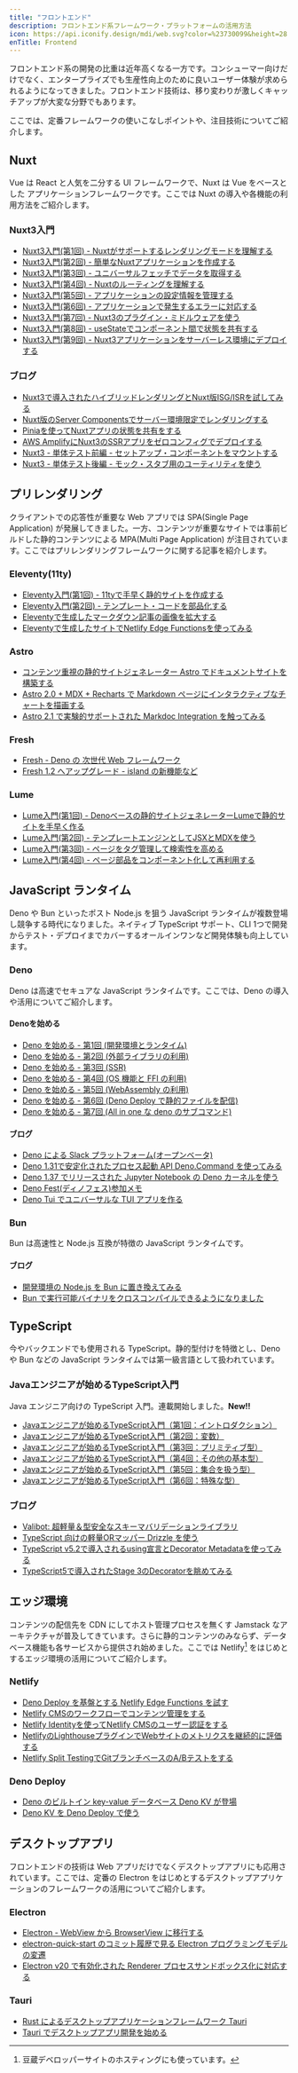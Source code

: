 ```yaml
---
title: "フロントエンド"
description: フロントエンド系フレームワーク・プラットフォームの活用方法
icon: https://api.iconify.design/mdi/web.svg?color=%23730099&height=28
enTitle: Frontend
---
```


フロントエンド系の開発の比重は近年高くなる一方です。コンシューマー向けだけでなく、エンタープライズでも生産性向上のために良いユーザー体験が求められるようになってきました。フロントエンド技術は、移り変わりが激しくキャッチアップが大変な分野でもあります。

ここでは、定番フレームワークの使いこなしポイントや、注目技術についてご紹介します。


## Nuxt
Vue は React と人気を二分する UI フレームワークで、Nuxt は Vue をベースとした アプリケーションフレームワークです。ここでは Nuxt の導入や各機能の利用方法をご紹介します。

### Nuxt3入門
- [Nuxt3入門(第1回) - Nuxtがサポートするレンダリングモードを理解する](/nuxt/nuxt3-rendering-mode/)
- [Nuxt3入門(第2回) - 簡単なNuxtアプリケーションを作成する](/nuxt/nuxt3-develop-sample-app/)
- [Nuxt3入門(第3回) - ユニバーサルフェッチでデータを取得する](/nuxt/nuxt3-universal-fetch/)
- [Nuxt3入門(第4回) - Nuxtのルーティングを理解する](/nuxt/nuxt3-routing/)
- [Nuxt3入門(第5回) - アプリケーションの設定情報を管理する](/nuxt/nuxt3-app-configuration/)
- [Nuxt3入門(第6回) - アプリケーションで発生するエラーに対応する](/nuxt/nuxt3-error-handling/)
- [Nuxt3入門(第7回) - Nuxt3のプラグイン・ミドルウェアを使う](/nuxt/nuxt3-plugin-middleware/)
- [Nuxt3入門(第8回) - useStateでコンポーネント間で状態を共有する](/nuxt/nuxt3-state-management/)
- [Nuxt3入門(第9回) - Nuxt3アプリケーションをサーバーレス環境にデプロイする](/nuxt/nuxt3-serverless-deploy/)

### ブログ
- [Nuxt3で導入されたハイブリッドレンダリングとNuxt版ISG/ISRを試してみる](/blogs/2022/12/18/nuxt3-hybrid-rendering/)
- [Nuxt版のServer Componentsでサーバー環境限定でレンダリングする](/blogs/2023/07/05/nuxt3-server-components-intro/)
- [Piniaを使ってNuxtアプリの状態を共有をする](/blogs/2023/11/05/pinia-with-nuxt3/)
- [AWS AmplifyにNuxt3のSSRアプリをゼロコンフィグでデプロイする](/blogs/2023/11/22/nuxt3-on-amplify-hosting/)
- [Nuxt3 - 単体テスト前編 - セットアップ・コンポーネントをマウントする](/blogs/2024/02/07/nuxt3-unit-testing-mount/)
- [Nuxt3 - 単体テスト後編 - モック・スタブ用のユーティリティを使う](/blogs/2024/02/12/nuxt3-unit-testing-mock/)

## プリレンダリング
クライアントでの応答性が重要な Web アプリでは SPA(Single Page Application) が発展してきました。一方、コンテンツが重要なサイトでは事前ビルドした静的コンテンツによる MPA(Multi Page Application) が注目されています。ここではプリレンダリングフレームワークに関する記事を紹介します。

### Eleventy(11ty)
- [Eleventy入門(第1回) - 11tyで手早く静的サイトを作成する](/11ty/11ty-intro/)
- [Eleventy入門(第2回) - テンプレート・コードを部品化する](/11ty/11ty-reusable-components/)
- [Eleventyで生成したマークダウン記事の画像を拡大する](/blogs/2022/05/19/11ty-zoom-image/)
- [Eleventyで生成したサイトでNetlify Edge Functionsを使ってみる](/blogs/2022/08/17/netlify-edge-functions-with-11ty/)

### Astro
- [コンテンツ重視の静的サイトジェネレーター Astro でドキュメントサイトを構築する](/blogs/2022/09/07/build-doc-site-with-astro/)
- [Astro 2.0 + MDX + Recharts で Markdown ページにインタラクティブなチャートを描画する](/blogs/2023/01/29/astro-2.0-mdx/)
- [Astro 2.1 で実験的サポートされた Markdoc Integration を触ってみる](/blogs/2023/03/23/astro2_1-with-markdoc-support/)

### Fresh
- [Fresh - Deno の 次世代 Web フレームワーク](/blogs/2022/07/04/fresh-deno-next-gen-web-framework/)
- [Fresh 1.2 へアップグレード - island の新機能など](/blogs/2023/06/27/fresh-1_2/)

### Lume
- [Lume入門(第1回) - Denoベースの静的サイトジェネレーターLumeで静的サイトを手早く作る](/lume/lume-intro/)
- [Lume入門(第2回) - テンプレートエンジンとしてJSXとMDXを使う](/lume/lume-jsx-mdx/)
- [Lume入門(第3回) - ページをタグ管理して検索性を高める](/lume/lume-search/)
- [Lume入門(第4回) - ページ部品をコンポーネント化して再利用する](/lume/lume-components/)

## JavaScript ランタイム
Deno や Bun といったポスト Node.js を狙う JavaScript ランタイムが複数登場し競争する時代になりました。ネイティブ TypeScript サポート、CLI 1つで開発からテスト・デプロイまでカバーするオールインワンなど開発体験も向上しています。

### Deno
Deno は高速でセキュアな JavaScript ランタイムです。ここでは、Deno の導入や活用についてご紹介します。

#### Denoを始める
- [Deno を始める - 第1回 (開発環境とランタイム)](/deno/getting-started/01-introduction/)
- [Deno を始める - 第2回 (外部ライブラリの利用)](/deno/getting-started/02-use-external-packages/)
- [Deno を始める - 第3回 (SSR)](/deno/getting-started/03-server-side-rendering/)
- [Deno を始める - 第4回 (OS 機能と FFI の利用)](/deno/getting-started/04-using-os-and-ffi/)
- [Deno を始める - 第5回 (WebAssembly の利用)](/deno/getting-started/05-using-wasm/)
- [Deno を始める - 第6回 (Deno Deploy で静的ファイルを配信)](/deno/getting-started/06-serving-files-on-deno-deploy/)
- [Deno を始める - 第7回 (All in one な deno のサブコマンド)](/deno/getting-started/07-all-in-one-deno-sub-commands/)

#### ブログ
- [Deno による Slack プラットフォーム(オープンベータ)](/blogs/2022/09/27/slack-new-plotform-powered-by-deno/)
- [Deno 1.31で安定化されたプロセス起動 API Deno.Command を使ってみる](/blogs/2023/03/06/deno-new-command-api/)
- [Deno 1.37 でリリースされた Jupyter Notebook の Deno カーネルを使う](/blogs/2023/09/22/deno-jupyter-kernel/)
- [Deno Fest(ディノフェス)参加メモ](/blogs/2023/10/23/deno-fest-2023/)
- [Deno Tui でユニバーサルな TUI アプリを作る](/blogs/2023/11/03/deno-tui/)

### Bun
Bun は高速性と Node.js 互換が特徴の JavaScript ランタイムです。

#### ブログ
- [開発環境の Node.js を Bun に置き換えてみる](/blogs/2023/11/21/replace-nodejs-with-bun-in-devenv/)
- [Bun で実行可能バイナリをクロスコンパイルできるようになりました](/blogs/2024/05/20/bun-cross-compile/)

## TypeScript
今やバックエンドでも使用される TypeScript。静的型付けを特徴とし、Deno や Bun などの JavaScript ランタイムでは第一級言語として扱われています。

### Javaエンジニアが始めるTypeScript入門
Java エンジニア向けの TypeScript 入門。連載開始しました。**New!!**

- [Javaエンジニアが始めるTypeScript入門（第1回：イントロダクション）](/typescript-intro/introduction-to-typescript-for-java-engineer_index/)
- [Javaエンジニアが始めるTypeScript入門（第2回：変数）](/typescript-intro/introduction-to-typescript-for-java-engineer_variable/)
- [Javaエンジニアが始めるTypeScript入門（第3回：プリミティブ型）](/typescript-intro/introduction-to-typescript-for-java-engineer_primitive-type/)
- [Javaエンジニアが始めるTypeScript入門（第4回：その他の基本型）](/typescript-intro/introduction-to-typescript-for-java-engineer_other-basic-type)
- [Javaエンジニアが始めるTypeScript入門（第5回：集合を扱う型）](/typescript-intro/introduction-to-typescript-for-java-engineer_collection-type)
- [Javaエンジニアが始めるTypeScript入門（第6回：特殊な型）](/typescript-intro/introduction-to-typescript-for-java-engineer_special-type)

### ブログ
- [Valibot: 超軽量＆型安全なスキーマバリデーションライブラリ](/blogs/2024/07/13/valibot-intro/)
- [TypeScript 向けの軽量ORマッパー Drizzle を使う](/blogs/2024/06/12/drizzle-intro/)
- [TypeScript v5.2で導入されるusing宣言とDecorator Metadataを使ってみる](/blogs/2023/07/19/typescript-5-2-intro/)
- [TypeScript5で導入されたStage 3のDecoratorを眺めてみる](/blogs/2023/02/15/typescript5-decorator-intro/)

## エッジ環境
コンテンツの配信先を CDN にしてホスト管理プロセスを無くす Jamstack なアーキテクチャが普及してきています。さらに静的コンテンツのみならず、データベース機能も各サービスから提供され始めました。ここでは Netlify[^1] をはじめとするエッジ環境の活用についてご紹介します。

[^1]: 豆蔵デベロッパーサイトのホスティングにも使っています。

### Netlify
- [Deno Deploy を基盤とする Netlify Edge Functions を試す](/blogs/2022/07/23/try-netlify-edge-functions/)
- [Netlify CMSのワークフローでコンテンツ管理をする](/blogs/2022/08/03/netlifycms-workflow-intro/)
- [Netlify Identityを使ってNetlify CMSのユーザー認証をする](/blogs/2022/08/10/netlify-cms-with-netlify-identity/)
- [NetlifyのLighthouseプラグインでWebサイトのメトリクスを継続的に評価する](/blogs/2022/08/17/netlify-lighthouse-plugin-intro/)
- [Netlify Split TestingでGitブランチベースのA/Bテストをする](/blogs/2022/08/21/netlify-split-testing-intro/)

### Deno Deploy
- [Deno のビルトイン key-value データベース Deno KV が登場](/blogs/2023/05/09/deno-kv/)
- [Deno KV を Deno Deploy で使う](/blogs/2023/05/18/deno-kv-on-deno-deploy/)

## デスクトップアプリ
フロントエンドの技術は Web アプリだけでなくデスクトップアプリにも応用されています。ここでは、定番の Electron をはじめとするデスクトップアプリケーションのフレームワークの活用についてご紹介します。

### Electron
- [Electron - WebView から BrowserView に移行する](/blogs/2022/01/07/electron-browserview/)
- [electron-quick-start のコミット履歴で見る Electron プログラミングモデルの変遷](/blogs/2022/02/14/history-of-electron-quick-start/)
- [Electron v20 で有効化された Renderer プロセスサンドボックス化に対応する](/blogs/2022/08/03/electron-renderer-process-sandboxed/)

### Tauri
- [Rust によるデスクトップアプリケーションフレームワーク Tauri](/blogs/2022/03/06/tauri/)
- [Tauri でデスクトップアプリ開発を始める](/blogs/2022/07/08/writing-app-with-tauri/)
